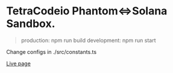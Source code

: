 # TetraCodeio Phantom<=>Solana Sandbox.
> production: npm run build
> development: npm run start

Change configs in ./src/constants.ts

[Live page](https://solana-phantom.ratersapp.com/)